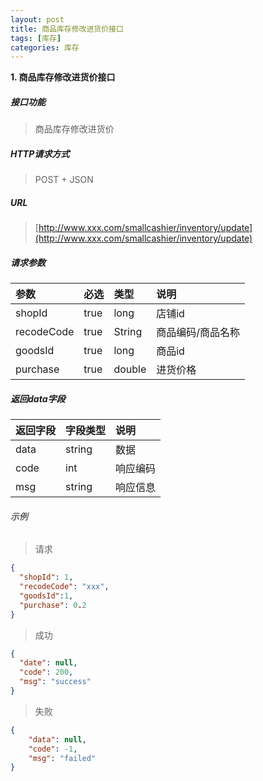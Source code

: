 ```yaml
---
layout: post
title: 商品库存修改进货价接口
tags: [库存]
categories: 库存 
---
```

**1\. 商品库存修改进货价接口**
##### 接口功能
> 商品库存修改进货价

##### HTTP请求方式
> POST + JSON

##### URL
> [http://www.xxx.com/smallcashier/inventory/update](http://www.xxx.com/smallcashier/inventory/update)

##### 请求参数

|参数|必选|类型|说明|
|:---|:---|:---|:---|
|shopId|true|long|店铺id|
|recodeCode|true|String|商品编码/商品名称|
|goodsId|true|long|商品id|
|purchase|true|double|进货价格|

##### 返回data字段

|返回字段|字段类型|说明|
|:---|:---|:---|
|data|string|数据|
|code|int|响应编码|
|msg|string|响应信息|

###### 示例
> 请求
``` json
{
  "shopId": 1,
  "recodeCode": "xxx",
  "goodsId":1,
  "purchase": 0.2
}
```
> 成功
``` json
{
  "date": null,
  "code": 200,
  "msg": "success"
}
```
> 失败
``` json
{
    "data": null,
    "code": -1,
    "msg": "failed"
}
```